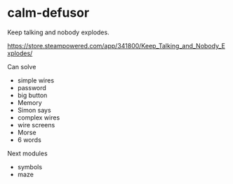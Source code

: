 # calm-defusor

Keep talking and nobody explodes.

https://store.steampowered.com/app/341800/Keep_Talking_and_Nobody_Explodes/

Can solve
* simple wires
* password
* big button
* Memory
* Simon says
* complex wires
* wire screens
* Morse
* 6 words

Next modules
* symbols
* maze
